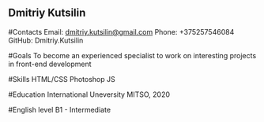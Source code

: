 ## Dmitriy Kutsilin

#Contacts
Email: dmitriy.kutsilin@gmail.com
Phone: +375257546084
GitHub: Dmitriy.Kutsilin

#Goals
To become an experienced specialist to work on interesting projects in front-end development

#Skills
HTML/CSS
Photoshop
JS

#Education
International Uneversity MITSO, 2020

#English level
B1 - Intermediate